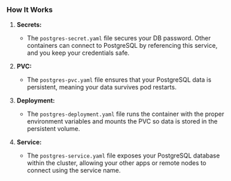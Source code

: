 ### How It Works

1. **Secrets:**
    
    - The `postgres-secret.yaml` file secures your DB password. Other containers can connect to PostgreSQL by referencing this service, and you keep your credentials safe.
2. **PVC:**
    
    - The `postgres-pvc.yaml` file ensures that your PostgreSQL data is persistent, meaning your data survives pod restarts.
3. **Deployment:**
    
    - The `postgres-deployment.yaml` file runs the container with the proper environment variables and mounts the PVC so data is stored in the persistent volume.
4. **Service:**
    
    - The `postgres-service.yaml` file exposes your PostgreSQL database within the cluster, allowing your other apps or remote nodes to connect using the service name.